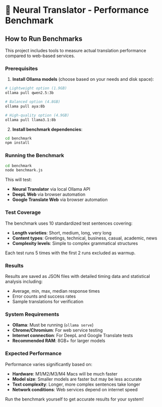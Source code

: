 # 🚀 Neural Translator - Performance Benchmark

## How to Run Benchmarks

This project includes tools to measure actual translation performance compared to web-based services.

### Prerequisites

1. **Install Ollama models** (choose based on your needs and disk space):
```bash
# Lightweight option (1.9GB)
ollama pull qwen2.5:3b

# Balanced option (4.8GB) 
ollama pull aya:8b

# High-quality option (4.9GB)
ollama pull llama3.1:8b
```

2. **Install benchmark dependencies**:
```bash
cd benchmark
npm install
```

### Running the Benchmark

```bash
cd benchmark
node benchmark.js
```

This will test:
- **Neural Translator** via local Ollama API
- **DeepL Web** via browser automation
- **Google Translate Web** via browser automation

### Test Coverage

The benchmark uses 10 standardized test sentences covering:
- **Length varieties**: Short, medium, long, very long
- **Content types**: Greetings, technical, business, casual, academic, news
- **Complexity levels**: Simple to complex grammatical structures

Each test runs 5 times with the first 2 runs excluded as warmup.

### Results

Results are saved as JSON files with detailed timing data and statistical analysis including:
- Average, min, max, median response times
- Error counts and success rates
- Sample translations for verification

### System Requirements

- **Ollama**: Must be running (`ollama serve`)
- **Chrome/Chromium**: For web service testing
- **Internet connection**: For DeepL and Google Translate tests
- **Recommended RAM**: 8GB+ for larger models

### Expected Performance

Performance varies significantly based on:
- **Hardware**: M1/M2/M3/M4 Macs will be much faster
- **Model size**: Smaller models are faster but may be less accurate
- **Text complexity**: Longer, more complex sentences take longer
- **Network conditions**: Web services depend on internet speed

Run the benchmark yourself to get accurate results for your system!